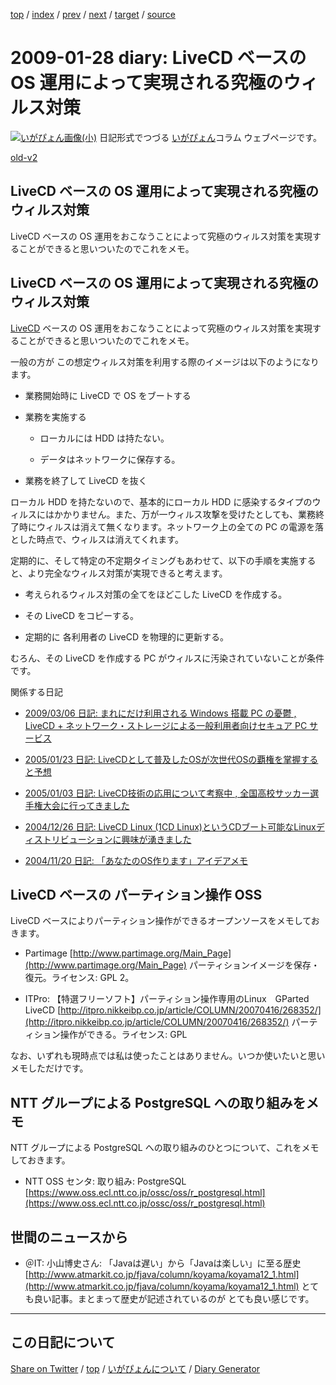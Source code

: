 [top](../index.html) 
 / [index](index.html) 
 / [prev](ig090125.html) 
 / [next](ig090129.html) 
 / [target](https://igapyon.github.io/diary/2009/ig090128.html) 
 / [source](https://github.com/igapyon/diary/blob/gh-pages/2009/ig090128.src.md) 

2009-01-28 diary: LiveCD ベースの OS 運用によって実現される究極のウィルス対策
=====================================================================================================
[![いがぴょん画像(小)](https://igapyon.github.io/diary/images/iga200306s.jpg "いがぴょん")](https://igapyon.github.io/diary/memo/memoigapyon.html) 日記形式でつづる [いがぴょん](https://igapyon.github.io/diary/memo/memoigapyon.html)コラム ウェブページです。

[old-v2](ig090128-orig.html)

## LiveCD ベースの OS 運用によって実現される究極のウィルス対策

LiveCD ベースの OS 運用をおこなうことによって究極のウィルス対策を実現することができると思いついたのでこれをメモ。


## LiveCD ベースの OS 運用によって実現される究極のウィルス対策

[LiveCD](http://www.igapyon.jp/igapyon/diary/keyword/livecd.html) ベースの OS 運用をおこなうことによって究極のウィルス対策を実現することができると思いついたのでこれをメモ。

一般の方が この想定ウィルス対策を利用する際のイメージは以下のようになります。

* 業務開始時に LiveCD で OS をブートする
  
* 業務を実施する
  
  * ローカルには HDD は持たない。
    
  * データはネットワークに保存する。
  

  
* 業務を終了して LiveCD を抜く

ローカル HDD を持たないので、基本的にローカル HDD に感染するタイプのウィルスにはかかりません。また、万が一ウィルス攻撃を受けたとしても、業務終了時にウィルスは消えて無くなります。ネットワーク上の全ての
PC の電源を落とした時点で、ウィルスは消えてくれます。

定期的に、そして特定の不定期タイミングもあわせて、以下の手順を実施すると、より完全なウィルス対策が実現できると考えます。

* 考えられるウィルス対策の全てをほどこした LiveCD を作成する。
  
* その LiveCD をコピーする。
  
* 定期的に 各利用者の LiveCD を物理的に更新する。

むろん、その LiveCD を作成する PC がウィルスに汚染されていないことが条件です。

関係する日記

* [2009/03/06 日記: まれにだけ利用される Windows 搭載 PC の憂鬱 , LiveCD + ネットワーク・ストレージによる一般利用者向けセキュア
  PC サービス](ig090306.html)
  
* [2005/01/23 日記: LiveCDとして普及したOSが次世代OSの覇権を掌握すると予想](../2005/ig050123.html)
  
* [2005/01/03 日記: LiveCD技術の応用について考察中 , 全国高校サッカー選手権大会に行ってきました](../2005/ig050103.html)
  
* [2004/12/26 日記: LiveCD Linux (1CD Linux)というCDブート可能なLinuxディストリビューションに興味が湧きました](../2004/ig041226.html)
  
* [2004/11/20 日記: 「あなたのOS作ります」アイデアメモ](../2004/ig041120.html)

## LiveCD ベースの パーティション操作 OSS

LiveCD ベースによりパーティション操作ができるオープンソースをメモしておきます。

* Partimage
  [http://www.partimage.org/Main_Page](http://www.partimage.org/Main_Page)
  パーティションイメージを保存・復元。ライセンス: GPL 2。
  
* ITPro: 【特選フリーソフト】パーティション操作専用のLinux　GParted LiveCD
  [http://itpro.nikkeibp.co.jp/article/COLUMN/20070416/268352/](http://itpro.nikkeibp.co.jp/article/COLUMN/20070416/268352/)
  パーティション操作ができる。ライセンス: GPL

なお、いずれも現時点では私は使ったことはありません。いつか使いたいと思いメモしただけです。

## NTT グループによる PostgreSQL への取り組みをメモ

NTT グループによる PostgreSQL への取り組みのひとつについて、これをメモしておきます。

* NTT OSS センタ: 取り組み: PostgreSQL
  [https://www.oss.ecl.ntt.co.jp/ossc/oss/r_postgresql.html](https://www.oss.ecl.ntt.co.jp/ossc/oss/r_postgresql.html)

## 世間のニュースから

* ＠IT: 小山博史さん: 「Javaは遅い」から「Javaは楽しい」に至る歴史
  [http://www.atmarkit.co.jp/fjava/column/koyama/koyama12_1.html](http://www.atmarkit.co.jp/fjava/column/koyama/koyama12_1.html)
  とても良い記事。まとまって歴史が記述されているのが とても良い感じです。


----------------------------------------------------------------------------------------------------

## この日記について

[Share on Twitter](https://twitter.com/intent/tweet?hashtags=igapyon%2Cdiary%2C%E3%81%84%E3%81%8C%E3%81%B4%E3%82%87%E3%82%93&text=LiveCD+%E3%83%99%E3%83%BC%E3%82%B9%E3%81%AE+OS+%E9%81%8B%E7%94%A8%E3%81%AB%E3%82%88%E3%81%A3%E3%81%A6%E5%AE%9F%E7%8F%BE%E3%81%95%E3%82%8C%E3%82%8B%E7%A9%B6%E6%A5%B5%E3%81%AE%E3%82%A6%E3%82%A3%E3%83%AB%E3%82%B9%E5%AF%BE%E7%AD%96&url=https%3A%2F%2Figapyon.github.io%2Fdiary%2F2009%2Fig090128.html) / [top](../index.html) / [いがぴょんについて](https://igapyon.github.io/diary/memo/memoigapyon.html) / [Diary Generator](https://github.com/igapyon/igapyonv3)
